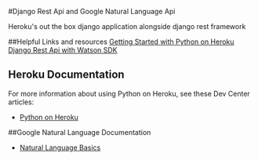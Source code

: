 #Django Rest Api and Google Natural Language Api

Heroku's out the box django application alongside django rest framework

##Helpful Links and resources
[Getting Started with Python on Heroku](https://devcenter.heroku.com/articles/getting-started-with-python)
[Django Rest Api with Watson SDK](https://github.com/leead4/FlashCards)


## Heroku Documentation

For more information about using Python on Heroku, see these Dev Center articles:

- [Python on Heroku](https://devcenter.heroku.com/categories/python)

##Google Natural Language Documentation

- [Natural Language Basics](https://cloud.google.com/natural-language/docs/basics)

